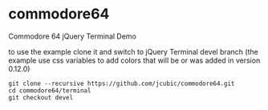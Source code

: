 commodore64
===========

Commodore 64 jQuery Terminal Demo

to use the example clone it and switch to jQuery Terminal devel branch (the example use css variables to add colors that will be or was added in version 0.12.0)

```
git clone --recursive https://github.com/jcubic/commodore64.git
cd commodore64/terminal
git checkout devel
```
